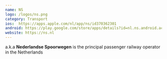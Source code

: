 ```yaml
---
name: NS
logo: /logos/ns.png
category: Transport
ios:  https://apps.apple.com/nl/app/ns/id370362301
android: https://play.google.com/store/apps/details?id=nl.ns.android.activity&hl=nl&gl=US
website: https://ns.nl
---
```

a.k.a **Nederlandse Spoorwegen** is the principal passenger railway operator in the Netherlands  